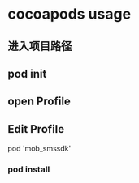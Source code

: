 # cocoapods usage

## 进入项目路径
## pod init
## open Profile
## Edit Profile                                   

pod 'mob_smssdk' 

### pod install

